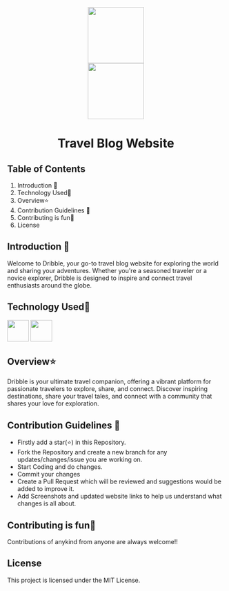 <div align="center"><img height="130" src="https://github.com/Sneha123-zudo/opensource_guide/assets/145490348/a6751141-2840-4389-a357-aa37c15520fd"/></div>
<div align="center"><img height="130" src="https://github.com/Sneha123-zudo/opensource_guide/assets/145490348/ef5eeb2c-564b-4b5c-bce9-7fdd1ec5571c"/></div>


# <div align="center">Travel Blog Website</div>

## Table of Contents

1. Introduction 📌
2. Technology Used🚀
3. Overview⭐
4. Contribution Guidelines 📑
5. Contributing is fun🧡
6. License 

## Introduction 📌

Welcome to Dribble, your go-to travel blog website for exploring the world and sharing your adventures. Whether you're a seasoned traveler or a novice explorer, Dribble is designed to inspire and connect travel enthusiasts around the globe.


## Technology Used🚀

<img src="https://github.com/Sneha123-zudo/opensource_guide/assets/145490348/7f36fb5a-0150-496a-8790-84c9d2030459" height="50">
<img src="https://github.com/Sneha123-zudo/opensource_guide/assets/145490348/4aac4d35-5430-4c68-9914-529b2d8c8bb6" height="50">


 ## Overview⭐

 Dribble is your ultimate travel companion, offering a vibrant platform for passionate travelers to explore, share, and connect. Discover inspiring destinations, share your travel tales, and connect with a community that shares your love for exploration.



## Contribution Guidelines 📑

- Firstly add a star(⭐) in this Repository.
- Fork the Repository and create a new branch for any updates/changes/issue you are working on.
- Start Coding and do changes.
- Commit your changes
- Create a Pull Request which will be reviewed and suggestions would be added to improve it.
- Add Screenshots and updated website links to help us understand what changes is all about.


## Contributing is fun🧡

Contributions of anykind from anyone are always welcome!!


##  License 

This project is licensed under the MIT License.
